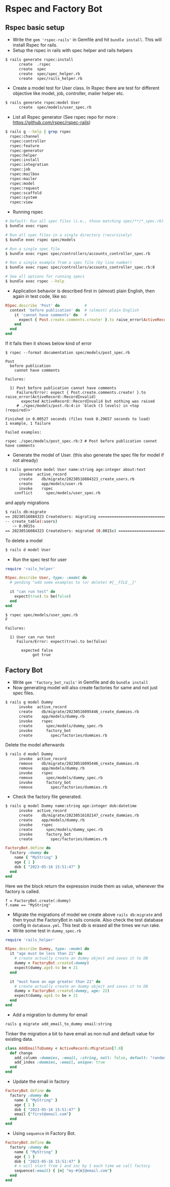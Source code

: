 # Rspec and Factory Bot

## Rspec basic setup

- Write the `gem 'rspec-rails'` in Gemfile and hit `bundle install`. This will install Rspec for rails.
- Setup the rspec in rails with spec helper and rails helpers
```bash
$ rails generate rspec:install
      create  .rspec
      create  spec
      create  spec/spec_helper.rb
      create  spec/rails_helper.rb
```
- Create a model test for User class. In Rspec there are test for different objective like model, job, controller, mailer helper etc.
```bash
$ rails generate rspec:model User
      create  spec/models/user_spec.rb
```
- List all Rspec generator (See rspec repo for more : https://github.com/rspec/rspec-rails)
```bash
$ rails g --help | grep rspec
  rspec:channel
  rspec:controller
  rspec:feature
  rspec:generator
  rspec:helper
  rspec:install
  rspec:integration
  rspec:job
  rspec:mailbox
  rspec:mailer
  rspec:model
  rspec:request
  rspec:scaffold
  rspec:system
  rspec:view
```
- Running rspec
```bash
# Default: Run all spec files (i.e., those matching spec/**/*_spec.rb)
$ bundle exec rspec

# Run all spec files in a single directory (recursively)
$ bundle exec rspec spec/models

# Run a single spec file
$ bundle exec rspec spec/controllers/accounts_controller_spec.rb

# Run a single example from a spec file (by line number)
$ bundle exec rspec spec/controllers/accounts_controller_spec.rb:8

# See all options for running specs
$ bundle exec rspec --help
```
- Application behavior is described first in (almost) plain English, then again in test code, like so:
```ruby
RSpec.describe 'Post' do           #
  context 'before publication' do  # (almost) plain English
    it 'cannot have comments' do   #
      expect { Post.create.comments.create! }.to raise_error(ActiveRecord::RecordInvalid)  # test code
    end
  end
end
```
If it fails then it shows below kind of error
```
$ rspec --format documentation spec/models/post_spec.rb

Post
  before publication
    cannot have comments

Failures:

  1) Post before publication cannot have comments
     Failure/Error: expect { Post.create.comments.create! }.to raise_error(ActiveRecord::RecordInvalid)
       expected ActiveRecord::RecordInvalid but nothing was raised
     # ./spec/models/post.rb:4:in `block (3 levels) in <top (required)>'

Finished in 0.00527 seconds (files took 0.29657 seconds to load)
1 example, 1 failure

Failed examples:

rspec ./spec/models/post_spec.rb:3 # Post before publication cannot have comments
```
- Generate the model of User. (this also generate the spec file for model if not already)
```bash
$ rails generate model User name:string age:integer about:text
      invoke  active_record
      create    db/migrate/20230516084323_create_users.rb
      create    app/models/user.rb
      invoke    rspec
    conflict      spec/models/user_spec.rb
```
and apply migrations
```bash
$ rails db:migrate
== 20230516084323 CreateUsers: migrating ======================================
-- create_table(:users)
   -> 0.0015s
== 20230516084323 CreateUsers: migrated (0.0015s) =============================
```
To delete a model
```bash
$ rails d model User
```

- Run the spec test for user
```ruby
require 'rails_helper'

RSpec.describe User, type: :model do
  # pending "add some examples to (or delete) #{__FILE__}"

  it "can run test" do
    expect(true).to be(false)
  end
end
```
```
$ rspec spec/models/user_spec.rb 
F

Failures:

  1) User can run test
     Failure/Error: expect(true).to be(false)
     
       expected false
            got true
```

## Factory Bot

- Write `gem 'factory_bot_rails'` in Gemfile and do `bundle install`
- Now generating model will also create factories for same and not just spec files.
```bash
$ rails g model Dummy
      invoke  active_record
      create    db/migrate/20230516095446_create_dummies.rb
      create    app/models/dummy.rb
      invoke    rspec
      create      spec/models/dummy_spec.rb
      invoke      factory_bot
      create        spec/factories/dummies.rb
```
Delete the model afterwards
```bash
$ rails d model Dummy
      invoke  active_record
      remove    db/migrate/20230516095446_create_dummies.rb
      remove    app/models/dummy.rb
      invoke    rspec
      remove      spec/models/dummy_spec.rb
      invoke      factory_bot
      remove        spec/factories/dummies.rb
```
- Check the factory file generated.
```bash
$ rails g model Dummy name:string age:integer dob:datetime
      invoke  active_record
      create    db/migrate/20230516102147_create_dummies.rb
      create    app/models/dummy.rb
      invoke    rspec
      create      spec/models/dummy_spec.rb
      invoke      factory_bot
      create        spec/factories/dummies.rb
```
```ruby
FactoryBot.define do
  factory :dummy do
    name { "MyString" }
    age { 1 }
    dob { "2023-05-16 15:51:47" }
  end
end
```
Here we the block return the expression inside them as value, whenever the factory is called.
```
f = FactoryBot.create(:dummy)
f.name == "MyString"
```
- Migrate the migrations of model we create above `rails db:migrate` and then tryout the FactoryBot in rails console. Also check the test database config in `database.yml`. This test db is erased all the times we run rake.
- Write some test in `dummy_spec.rb`
```ruby
require 'rails_helper'

RSpec.describe Dummy, type: :model do
  it "age must be less than 21" do
    # create actually create an dummy object and saves it to DB
    dummy = FactoryBot.create(:dummy)
    expect(dummy.age).to be < 21
  end

  it "must have an age greater than 21" do
    # create actually create an dummy object and saves it to DB
    dummy = FactoryBot.create(:dummy, age: 22)
    expect(dummy.age).to be > 21
  end
end
```
- Add a migration to dummy for email
```bash
rails g migrate add_email_to_dummy email:string
```
Tinker the migration a bit to have email as non null and default value for existing data.
```ruby
class AddEmailToDummy < ActiveRecord::Migration[7.0]
  def change
    add_column :dummies, :email, :string, null: false, default: "random@email.com"
    add_index :dummies, :email, unique: true
  end
end
```
- Update the email in factory
```ruby
FactoryBot.define do
  factory :dummy do
    name { "MyString" }
    age { 1 }
    dob { "2023-05-16 15:51:47" }
    email {"first@email.com"}
  end
end
```
- Using `sequence` in Factory Bot.
```ruby
FactoryBot.define do
  factory :dummy do
    name { "MyString" }
    age { 1 }
    dob { "2023-05-16 15:51:47" }
    # n will start from 1 and inc by 1 each time we call factory
    sequence(:email) { |n| "my-#{n}@email.com"}
  end
end
```

